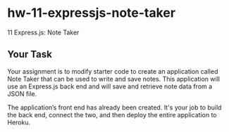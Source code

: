 # hw-11-expressjs-note-taker
11 Express.js: Note Taker

## Your Task
Your assignment is to modify starter code to create an application called Note Taker that can be used to write and save notes. This application will use an Express.js back end and will save and retrieve note data from a JSON file. 

The application’s front end has already been created. It's your job to build the back end, connect the two, and then deploy the entire application to Heroku.
